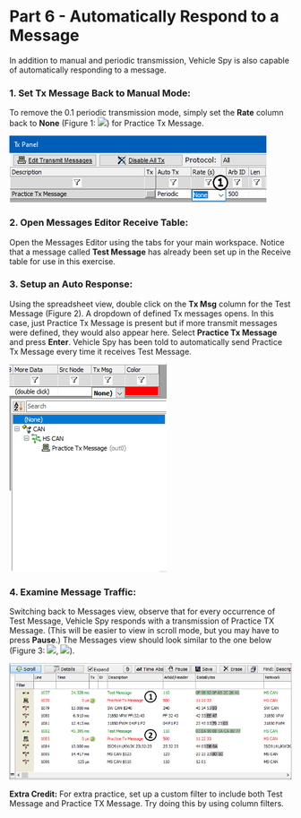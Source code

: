 # Part 6 - Automatically Respond to a Message

In addition to manual and periodic transmission, Vehicle Spy is also capable of automatically responding to a message.

### 1. Set Tx Message Back to Manual Mode:

To remove the 0.1 periodic transmission mode, simply set the **Rate** column back to **None** (Figure 1: ![](https://cdn.intrepidcs.net/support/VehicleSpy/assets/smOne.gif)) for Practice Tx Message.

![Figure 1: Change transmit message from periodic back to manual mode.](../../.gitbook/assets/spyexample2.6.1.gif)

### 2. Open Messages Editor Receive Table:

Open the Messages Editor using the tabs for your main workspace. Notice that a message called **Test Message** has already been set up in the Receive table for use in this exercise.

### 3. Setup an Auto Response:

Using the spreadsheet view, double click on the **Tx Msg** column for the Test Message (Figure 2). A dropdown of defined Tx messages opens. In this case, just Practice Tx Message is present but if more transmit messages were defined, they would also appear here. Select **Practice Tx Message** and press **Enter**. Vehicle Spy has been told to automatically send Practice Tx Message every time it receives Test Message.

![Figure 2: Set up Practice Tx Message to automatically transmit each time Test Message is received.](../../.gitbook/assets/spyexample2.6.2.gif)

### 4. Examine Message Traffic:

Switching back to Messages view, observe that for every occurrence of Test Message, Vehicle Spy responds with a transmission of Practice TX Message. (This will be easier to view in scroll mode, but you may have to press **Pause**.) The Messages view should look similar to the one below (Figure 3: ![](https://cdn.intrepidcs.net/support/VehicleSpy/assets/smOne.gif), ![](https://cdn.intrepidcs.net/support/VehicleSpy/assets/smTwo.gif)).

![Figure 3: Use Pause in Scroll mode to help see Practice TX Message automatically responding to Test Message.](../../.gitbook/assets/spyexample2.6.3.gif)

**Extra Credit:** For extra practice, set up a custom filter to include both Test Message and Practice TX Message. Try doing this by using column filters.
